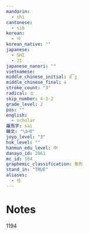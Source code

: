 ```yaml
---
mandarin:
  - shì
cantonese:
  - si6
korean:
  - 사
korean_native: ""
japanese:
  - SHI
  - JI
japanese_nanori: ""
vietnamese:
middle_chinese_initial: d͡ʒ
middle_chinese_final: ɨ
stroke_count: "3"
radical: 士
skip_number: 4-3-2
grade_level: 2
pos: ""
english:
  - scholar
羅馬字: sai
韓文: "\b새"
joyo_level: "3"
hsk_level: ""
hanmun_edu_level: 中
danayo_id: 2061
mc_id: 104
graphemic_classification: 象形
stand_in: "TRUE"
aliases:
  - 仕
---
```


# Notes
1194
